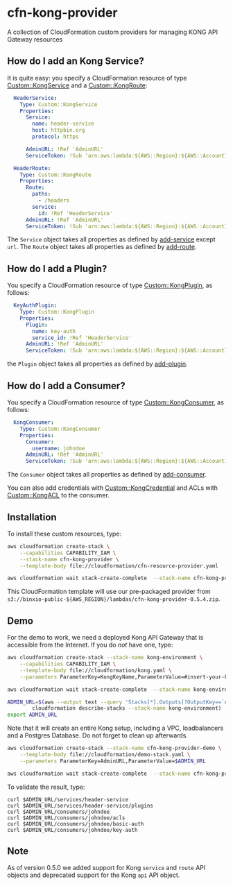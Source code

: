 # cfn-kong-provider
A collection of CloudFormation custom providers for managing KONG API Gateway resources


## How do I add an Kong Service?
It is quite easy: you specify a CloudFormation resource of type [Custom::KongService](docs/KongService.md) and a [Custom::KongRoute](docs/KongRoute.md):

```yaml
  HeaderService:
    Type: Custom::KongService
    Properties:
      Service:
        name: header-service
        host: httpbin.org
        protocol: https

      AdminURL: !Ref 'AdminURL'
      ServiceToken: !Sub 'arn:aws:lambda:${AWS::Region}:${AWS::AccountId}:function:binxio-cfn-kong-provider'

  HeaderRoute:
    Type: Custom::KongRoute
    Properties:
      Route:
        paths:
          - /headers
        service: 
          id: !Ref 'HeaderService'
      AdminURL: !Ref 'AdminURL'
      ServiceToken: !Sub 'arn:aws:lambda:${AWS::Region}:${AWS::AccountId}:function:binxio-cfn-kong-provider'
```

The `Service` object takes all properties as defined by [add-service](https://getkong.org/docs/0.13.x/admin-api/#add-service) except `url`.
The `Route` object takes all properties as defined by [add-route](https://getkong.org/docs/0.13.x/admin-api/#add-route).


## How do I add a Plugin?
You specify a CloudFormation resource of type [Custom::KongPlugin](docs/KongPlugin.md), as follows:

```yaml
  KeyAuthPlugin:
    Type: Custom::KongPlugin
    Properties:
      Plugin:
        name: key-auth
        service_id: !Ref 'HeaderService'
      AdminURL: !Ref 'AdminURL'
      ServiceToken: !Sub 'arn:aws:lambda:${AWS::Region}:${AWS::AccountId}:function:binxio-cfn-kong-provider'
```

the `Plugin` object takes all properties as defined by [add-plugin](https://getkong.org/docs/0.13.x/admin-api/#add-plugin).

## How do I add a Consumer?
You specify a CloudFormation resource of type [Custom::KongConsumer](docs/KongConsumer.md), as follows:

```yaml
  KongConsumer:
    Type: Custom::KongConsumer
    Properties:
      Consumer:
        username: johndoe
      AdminURL: !Ref 'AdminURL'
      ServiceToken: !Sub 'arn:aws:lambda:${AWS::Region}:${AWS::AccountId}:function:binxio-cfn-kong-provider'
```

The `Consumer` object takes all properties as defined by [add-consumer](https://getkong.org/docs/0.13.x/admin-api/#add-consumer).


You can also add credentials with [Custom::KongCredential](docs/KongCredential.md) and ACLs with [Custom::KongACL](docs/KongACL.md) to the consumer.


## Installation
To install these custom resources, type:

```sh
aws cloudformation create-stack \
	--capabilities CAPABILITY_IAM \
	--stack-name cfn-kong-provider \
	--template-body file://cloudformation/cfn-resource-provider.yaml

aws cloudformation wait stack-create-complete  --stack-name cfn-kong-provider 
```

This CloudFormation template will use our pre-packaged provider from `s3://binxio-public-${AWS_REGION}/lambdas/cfn-kong-provider-0.5.4.zip`.


## Demo
For the demo to work, we need a deployed Kong API Gateway that is accessible from the Internet. If you do
*not* have one, type:

```sh
aws cloudformation create-stack --stack-name kong-environment \
	--capabilities CAPABILITY_IAM \
	--template-body file://cloudformation/kong.yaml \
	--parameters ParameterKey=KongKeyName,ParameterValue=#insert-your-key-name-here#

aws cloudformation wait stack-create-complete  --stack-name kong-environment

ADMIN_URL=$(aws --output text --query 'Stacks[*].Outputs[?OutputKey==`AdminURL`].OutputValue' \
		cloudformation describe-stacks --stack-name kong-environment)
export ADMIN_URL
```
Note that it will create an entire Kong setup, including a VPC, loadbalancers and a Postgres Database. Do not forget to clean up
afterwards.

```sh
aws cloudformation create-stack --stack-name cfn-kong-provider-demo \
	--template-body file://cloudformation/demo-stack.yaml \
	--parameters ParameterKey=AdminURL,ParameterValue=$ADMIN_URL

aws cloudformation wait stack-create-complete  --stack-name cfn-kong-provider-demo
```
To validate the result, type:
```
curl $ADMIN_URL/services/header-service
curl $ADMIN_URL/services/header-service/plugins
curl $ADMIN_URL/consumers/johndoe
curl $ADMIN_URL/consumers/johndoe/acls
curl $ADMIN_URL/consumers/johndoe/basic-auth
curl $ADMIN_URL/consumers/johndoe/key-auth
```

## Note
As of version 0.5.0 we added support for Kong `service` and `route` API objects and deprecated support for the Kong `api` API object. 

